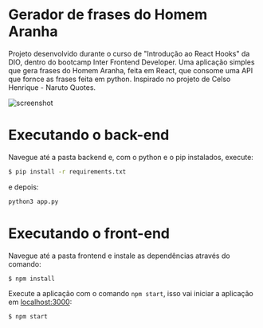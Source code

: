 # Gerador de frases do Homem Aranha
Projeto desenvolvido durante o curso de "Introdução ao React Hooks" da DIO, dentro do bootcamp Inter Frontend Developer. Uma aplicação simples que gera frases do Homem Aranha, feita em React, que consome uma API que fornce as frases feita em python. Inspirado no projeto de Celso Henrique - Naruto Quotes.

![screenshot](screenshot.png?raw=true "screenshot")

# Executando o back-end

Navegue até a pasta backend e, com o python e o pip instalados, execute:
```sh
$ pip install -r requirements.txt
```

e depois:
```sh
python3 app.py

```

# Executando o front-end

Navegue até a pasta frontend e instale as dependências através do comando:
```sh
$ npm install
```

Execute a aplicação com o comando `npm start`, isso vai iniciar a aplicação em [localhost:3000](http://localhost:3000):
```sh
$ npm start